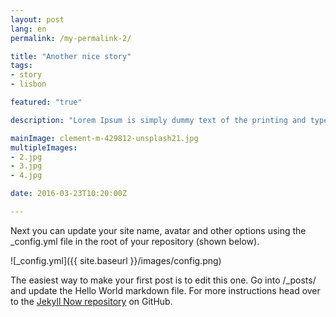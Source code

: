 ```yaml
---
layout: post
lang: en
permalink: /my-permalink-2/

title: "Another nice story"
tags:
- story
- lisbon

featured: "true"

description: "Lorem Ipsum is simply dummy text of the printing and typesetting industry. Lorem Ipsum is simply dummy text of the printing and typesetting industry. Lorem Ipsum is simply dummy text of the printing and typesetting industry."

mainImage: clement-m-429812-unsplash21.jpg
multipleImages:
- 2.jpg
- 3.jpg
- 4.jpg

date: 2016-03-23T10:20:00Z

---
```


Next you can update your site name, avatar and other options using the _config.yml file in the root of your repository (shown below).

![_config.yml]({{ site.baseurl }}/images/config.png)

The easiest way to make your first post is to edit this one. Go into /_posts/ and update the Hello World markdown file. For more instructions head over to the [Jekyll Now repository](https://github.com/barryclark/jekyll-now) on GitHub.
